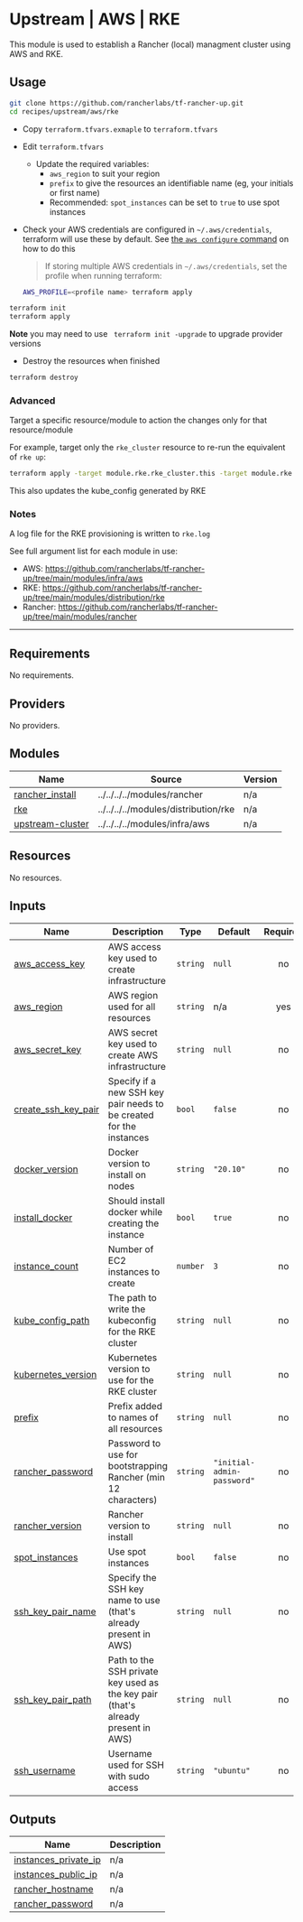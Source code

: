 # Upstream | AWS | RKE

This module is used to establish a Rancher (local) managment cluster using AWS and RKE.

## Usage

```bash
git clone https://github.com/rancherlabs/tf-rancher-up.git
cd recipes/upstream/aws/rke
```

- Copy `terraform.tfvars.exmaple` to `terraform.tfvars`
- Edit `terraform.tfvars`
  - Update the required variables:
    -  `aws_region` to suit your region
    -  `prefix` to give the resources an identifiable name (eg, your initials or first name)
    -  Recommended: `spot_instances` can be set to `true` to use spot instances
- Check your AWS credentials are configured in `~/.aws/credentials`, terraform will use these by default. See [the `aws configure` command](https://docs.aws.amazon.com/cli/latest/userguide/cli-configure-files.html#cli-configure-files-methods) on how to do this

  > If storing multiple AWS credentials in `~/.aws/credentials`, set the profile when running terraform:
  ```bash
  AWS_PROFILE=<profile name> terraform apply
  ```

```bash
terraform init
terraform apply
```

**Note** you may need to use ` terraform init -upgrade` to upgrade provider versions

- Destroy the resources when finished
```bash
terraform destroy
```

### Advanced

Target a specific resource/module to action the changes only for that resource/module

For example, target only the `rke_cluster` resource to re-run the equivalent of `rke up`:

```bash
terraform apply -target module.rke.rke_cluster.this -target module.rke.local_file.kube_config_yaml
```

This also updates the kube_config generated by RKE

### Notes

A log file for the RKE provisioning is written to `rke.log`

See full argument list for each module in use:
  - AWS: https://github.com/rancherlabs/tf-rancher-up/tree/main/modules/infra/aws
  - RKE: https://github.com/rancherlabs/tf-rancher-up/tree/main/modules/distribution/rke
  - Rancher: https://github.com/rancherlabs/tf-rancher-up/tree/main/modules/rancher

---

## Requirements

No requirements.

## Providers

No providers.

## Modules

| Name | Source | Version |
|------|--------|---------|
| <a name="module_rancher_install"></a> [rancher\_install](#module\_rancher\_install) | ../../../../modules/rancher | n/a |
| <a name="module_rke"></a> [rke](#module\_rke) | ../../../../modules/distribution/rke | n/a |
| <a name="module_upstream-cluster"></a> [upstream-cluster](#module\_upstream-cluster) | ../../../../modules/infra/aws | n/a |

## Resources

No resources.

## Inputs

| Name | Description | Type | Default | Required |
|------|-------------|------|---------|:--------:|
| <a name="input_aws_access_key"></a> [aws\_access\_key](#input\_aws\_access\_key) | AWS access key used to create infrastructure | `string` | `null` | no |
| <a name="input_aws_region"></a> [aws\_region](#input\_aws\_region) | AWS region used for all resources | `string` | n/a | yes |
| <a name="input_aws_secret_key"></a> [aws\_secret\_key](#input\_aws\_secret\_key) | AWS secret key used to create AWS infrastructure | `string` | `null` | no |
| <a name="input_create_ssh_key_pair"></a> [create\_ssh\_key\_pair](#input\_create\_ssh\_key\_pair) | Specify if a new SSH key pair needs to be created for the instances | `bool` | `false` | no |
| <a name="input_docker_version"></a> [docker\_version](#input\_docker\_version) | Docker version to install on nodes | `string` | `"20.10"` | no |
| <a name="input_install_docker"></a> [install\_docker](#input\_install\_docker) | Should install docker while creating the instance | `bool` | `true` | no |
| <a name="input_instance_count"></a> [instance\_count](#input\_instance\_count) | Number of EC2 instances to create | `number` | `3` | no |
| <a name="input_kube_config_path"></a> [kube\_config\_path](#input\_kube\_config\_path) | The path to write the kubeconfig for the RKE cluster | `string` | `null` | no |
| <a name="input_kubernetes_version"></a> [kubernetes\_version](#input\_kubernetes\_version) | Kubernetes version to use for the RKE cluster | `string` | `null` | no |
| <a name="input_prefix"></a> [prefix](#input\_prefix) | Prefix added to names of all resources | `string` | `null` | no |
| <a name="input_rancher_password"></a> [rancher\_password](#input\_rancher\_password) | Password to use for bootstrapping Rancher (min 12 characters) | `string` | `"initial-admin-password"` | no |
| <a name="input_rancher_version"></a> [rancher\_version](#input\_rancher\_version) | Rancher version to install | `string` | `null` | no |
| <a name="input_spot_instances"></a> [spot\_instances](#input\_spot\_instances) | Use spot instances | `bool` | `false` | no |
| <a name="input_ssh_key_pair_name"></a> [ssh\_key\_pair\_name](#input\_ssh\_key\_pair\_name) | Specify the SSH key name to use (that's already present in AWS) | `string` | `null` | no |
| <a name="input_ssh_key_pair_path"></a> [ssh\_key\_pair\_path](#input\_ssh\_key\_pair\_path) | Path to the SSH private key used as the key pair (that's already present in AWS) | `string` | `null` | no |
| <a name="input_ssh_username"></a> [ssh\_username](#input\_ssh\_username) | Username used for SSH with sudo access | `string` | `"ubuntu"` | no |

## Outputs

| Name | Description |
|------|-------------|
| <a name="output_instances_private_ip"></a> [instances\_private\_ip](#output\_instances\_private\_ip) | n/a |
| <a name="output_instances_public_ip"></a> [instances\_public\_ip](#output\_instances\_public\_ip) | n/a |
| <a name="output_rancher_hostname"></a> [rancher\_hostname](#output\_rancher\_hostname) | n/a |
| <a name="output_rancher_password"></a> [rancher\_password](#output\_rancher\_password) | n/a |